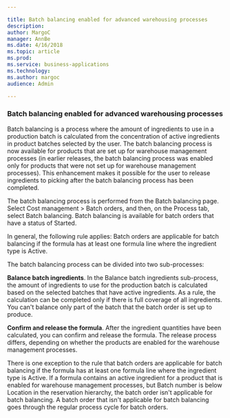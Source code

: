 ```yaml
---

title: Batch balancing enabled for advanced warehousing processes
description: 
author: MargoC
manager: AnnBe
ms.date: 4/16/2018
ms.topic: article
ms.prod: 
ms.service: business-applications
ms.technology: 
ms.author: margoc
audience: Admin

---
```

### Batch balancing enabled for advanced warehousing processes



Batch balancing is a process where the amount of ingredients to use in a
production batch is calculated from the concentration of active ingredients in
product batches selected by the user. The batch balancing process is now
available for products that are set up for warehouse management processes (in
earlier releases, the batch balancing process was enabled only for products that
were not set up for warehouse management processes). This enhancement makes it
possible for the user to release ingredients to picking after the batch
balancing process has been completed.

The batch balancing process is performed from the Batch balancing page. Select
Cost management \> Batch orders, and then, on the Process tab, select Batch
balancing. Batch balancing is available for batch orders that have a status of
Started.

In general, the following rule applies: Batch orders are applicable for batch
balancing if the formula has at least one formula line where the ingredient type
is Active.

The batch balancing process can be divided into two sub-processes:

**Balance batch ingredients**. In the Balance batch ingredients sub-process, the
amount of ingredients to use for the production batch is calculated based on the
selected batches that have active ingredients. As a rule, the calculation can be
completed only if there is full coverage of all ingredients. You can't balance
only part of the batch that the batch order is set up to produce.

**Confirm and release the formula**. After the ingredient quantities have been
calculated, you can confirm and release the formula. The release process
differs, depending on whether the products are enabled for the warehouse
management processes.

There is one exception to the rule that batch orders are applicable for batch
balancing if the formula has at least one formula line where the ingredient type
is Active. If a formula contains an active ingredient for a product that is
enabled for warehouse management processes, but Batch number is below Location
in the reservation hierarchy, the batch order isn't applicable for batch
balancing. A batch order that isn't applicable for batch balancing goes through
the regular process cycle for batch orders.
